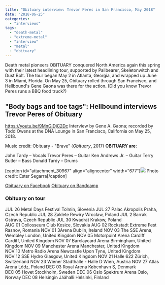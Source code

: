 ```yaml
---
title: "Obituary interview: Trevor Peres in San Francisco, May 2018"
date: "2018-06-25"
categories: 
  - "interviews"
tags: 
  - "death-metal"
  - "extreme-metal"
  - "interview"
  - "metal"
  - "obituary"
---
```


Death metal pioneers OBITUARY conquered North America again this spring with their latest headlining tour, supported by Pallbearer, Skeletonwitch and Dust Bolt. The tour began May 2 in Atlanta, Georgia, and wrapped up June 3 in Miami, Florida. On May 25, Obituary rolled through San Francisco, and Hellbound's Gene Gaona was there for the action. (Did you know Trevor Peres runs a BBQ food truck?)

## "Body bags and toe tags": Hellbound interviews Trevor Peres of Obituary

https://youtu.be/9MnGlDjC2Dc Interview by Gene A. Gaona; recorded by Todd Owens at the DNA Lounge in San Francisco, California on May 25, 2018.

Music credit: Obituary - "Brave" (_Obituary_, 2017) **OBITUARY are:**

John Tardy – Vocals Trevor Peres – Guitar Ken Andrews Jr. – Guitar Terry Butler – Bass Donald Tardy – Drums

\[caption id="attachment\_30967" align="aligncenter" width="677"\]![](https://www.hellbound.ca/wp-content/uploads/2018/06/Obituary-band.jpeg) Photo credit: Ester Segarra\[/caption\]

[Obituary on Facebook](https://www.facebook.com/ObituaryBand/) [Obituary on Bandcamp](https://obituary.bandcamp.com/)

### Obituary on tour

JUL 26 Metal Days Festival Tolmin, Slovenia JUL 27 Palac Akropolis Praha, Czech Republic JUL 28 Zaklete Rewiry Wroclaw, Poland JUL 2 Barrak Ostrava, Czech Republic JUL 30 Kwadrat Krakow, Poland AUG 01 Collosseum Club Kosice, Slovakia AUG 02 Rockstadt Extreme Fest Rasnov, Romania NOV 01 3Arena Dublin, Ireland NOV 03 The SSE Arena, Wembley London, United Kingdom NOV 05 Motorpoint Arena Cardiff Cardiff, United Kingdom NOV 07 Barclaycard Arena Birmingham, United Kingdom NOV 09 Manchester Arena Manchester, United Kingdom NOV 10 Metro Radio Arena Newcastle Upon Tyne, United Kingdom NOV 12 SSE Hydro Glasgow, United Kingdom NOV 21 Halle 622 Zürich, Switzerland NOV 23 Wiener Stadthalle - Halle D Wien, Austria NOV 27 Atlas Arena Lódz, Poland DEC 03 Royal Arena København S, Denmark DEC 05 Hovet Stockholm, Sweden DEC 06 Oslo Spektrum Arena Oslo, Norway DEC 08 Helsingin Jäähalli Helsinki, Finland
